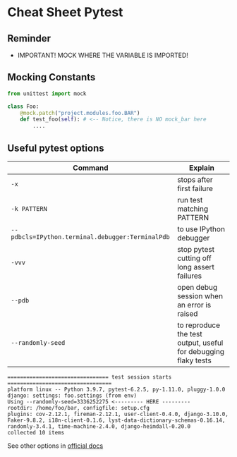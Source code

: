 # Cheat Sheet Pytest

## Reminder

- IMPORTANT! MOCK WHERE THE VARIABLE IS IMPORTED!

## Mocking Constants

```python
from unittest import mock

class Foo:
    @mock.patch("project.modules.foo.BAR")
    def test_foo(self): # <-- Notice, there is NO mock_bar here
        ....
```

## Useful pytest options

|Command|Explain|
|-|-|
|`-x` | stops after first failure |
|`-k PATTERN` | run test matching PATTERN |
|`--pdbcls=IPython.terminal.debugger:TerminalPdb` | to use IPython debugger  |
|`-vvv` | stop pytest cutting off long assert failures |
|`--pdb` | open debug session when an error is raised |
|`--randomly-seed` | to reproduce the test output, useful for debugging flaky tests |

```
================================ test session starts =================================
platform linux -- Python 3.9.7, pytest-6.2.5, py-1.11.0, pluggy-1.0.0
django: settings: foo.settings (from env)
Using --randomly-seed=3336252275 <--------- HERE ---------
rootdir: /home/foo/bar, configfile: setup.cfg
plugins: cov-2.12.1, fireman-2.12.1, user-client-0.4.0, django-3.10.0, Faker-9.8.2, i18n-client-0.1.6, lyst-data-dictionary-schemas-0.16.14, randomly-3.4.1, time-machine-2.4.0, django-heimdall-0.20.0
collected 10 items  
```

See other options in [official docs](https://docs.pytest.org/en/6.2.x/reference.html#command-line-flags)
